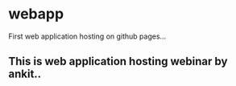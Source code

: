 # webapp
First web application hosting on github pages...
<h2>This is web application hosting webinar by ankit..</h2>
